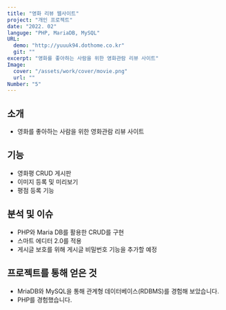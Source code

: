 ```yaml
---
title: "영화 리뷰 웹사이트"
project: "개인 프로젝트"
date: "2022. 02"
languge: "PHP, MariaDB, MySQL"
URL:
  demo: "http://yuuuk94.dothome.co.kr"
  git: ""
excerpt: "영화를 좋아하는 사람을 위한 영화관람 리뷰 사이트"
Image:
  cover: "/assets/work/cover/movie.png"
  url: ""
Number: "5"
---
```


## 소개

- 영화를 좋아하는 사람을 위한 영화관람 리뷰 사이트

## 기능

- 영화평 CRUD 게시판
- 이미지 등록 및 미리보기
- 평점 등록 기능

## 분석 및 이슈

- PHP와 Maria DB를 활용한 CRUD를 구현
- 스마트 에디터 2.0를 적용
- 게시글 보호를 위해 게시글 비밀번호 기능을 추가할 예정

## 프로젝트를 통해 얻은 것

- MriaDB와 MySQL을 통해 관계형 데이터베이스(RDBMS)를 경험해 보았습니다.
- PHP를 경험했습니다.
